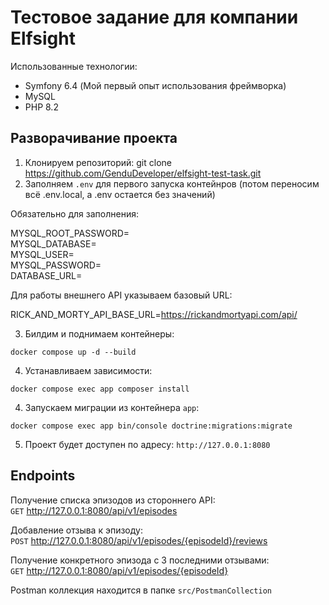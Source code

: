 # Тестовое задание для компании Elfsight

Использованные технологии:

- Symfony 6.4 (Мой первый опыт использования фреймворка)
- MySQL
- PHP 8.2

## Разворачивание проекта

1. Клонируем репозиторий: git clone https://github.com/GenduDeveloper/elfsight-test-task.git
2. Заполняем `.env` для первого запуска контейнров (потом переносим всё .env.local, а .env остается без значений)

Обязательно для заполнения:

MYSQL_ROOT_PASSWORD=    
MYSQL_DATABASE=    
MYSQL_USER=   
MYSQL_PASSWORD=   
DATABASE_URL=

Для работы внешнего API указываем базовый URL:

RICK_AND_MORTY_API_BASE_URL=https://rickandmortyapi.com/api/

3. Билдим и поднимаем контейнеры:

`docker compose up -d --build`

4. Устанавливаем зависимости:

`docker compose exec app composer install`


4. Запускаем миграции из контейнера `app`:

`docker compose exec app bin/console doctrine:migrations:migrate`

5. Проект будет доступен по адресу: `http://127.0.0.1:8080`

## Endpoints

Получение списка эпизодов из стороннего API:   
`GET` http://127.0.0.1:8080/api/v1/episodes

Добавление отзыва к эпизоду:   
`POST` http://127.0.0.1:8080/api/v1/episodes/{episodeId}/reviews

Получение конкретного эпизода с 3 последними отзывами:   
`GET` http://127.0.0.1:8080/api/v1/episodes/{episodeId}

Postman коллекция находится в папке `src/PostmanCollection`
